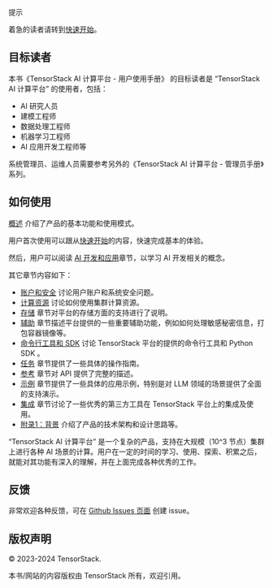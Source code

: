 <aside class="note tip">
<div class="title">提示</div>

着急的读者请转到[快速开始](./get-started/index.md)。

</aside>

## 目标读者

本书《TensorStack AI 计算平台 - 用户使用手册》 的目标读者是 “TensorStack AI 计算平台” 的使用者，包括：

- AI 研究人员
- 建模工程师
- 数据处理工程师
- 机器学习工程师
- AI 应用开发工程师等

系统管理员、运维人员需要参考另外的《TensorStack AI 计算平台 - 管理员手册》系列。

## 如何使用

[概述](./overview.md) 介绍了产品的基本功能和使用模式。

用户首次使用可以跟从[快速开始](./get-started/index.md)的内容，快速完成基本的体验。

然后，用户可以阅读 [AI 开发和应用](./modules/building/index.md)章节，以学习 AI 开发相关的概念。

其它章节内容如下：
- [账户和安全](./modules/security/index.md) 讨论用户账户和系统安全问题。
- [计算资源](./modules/scheduling/index.md) 讨论如何使用集群计算资源。
- [存储](./modules/storage/index.md) 章节对平台的存储方面的支持进行了说明。
- [辅助](./modules/auxiliary/index.md) 章节描述平台提供的一些重要辅助功能，例如如何处理敏感秘密信息，打包容器镜像等。
- [命令行工具和 SDK](./tools/index.md) 讨论 TensorStack 平台的提供的命令行工具和 Python SDK 。
- [任务](./tasks/index.md) 章节提供了一些具体的操作指南。
- [参考](./references/index.md) 章节对 API 提供了完整的描述。
- [示例](./examples/index.md) 章节提供了一些具体的应用示例，特别是对 LLM 领域的场景提供了全面的支持演示。
- [集成](./integrations/index.md) 章节讨论了一些优秀的第三方工具在 TensorStack 平台上的集成及使用。
- [附录1：背景](./background.md) 介绍了产品的技术架构和设计思路等。

“TensorStack AI 计算平台” 是一个复杂的产品，支持在大规模（10^3 节点）集群上进行各种 AI 场景的计算。用户在一定的时间的学习、使用、探索、积累之后，就能对其功能有深入的理解，并在上面完成各种优秀的工作。

## 反馈

非常欢迎各种反馈，可在 <a target="_blank" rel="noopener noreferrer" href="https://github.com/t9k/user-manuals/issues">Github Issues 页面</a> 创建 issue。

## 版权声明

&copy; 2023-2024 TensorStack.

本书/网站的内容版权由 TensorStack 所有，欢迎引用。
